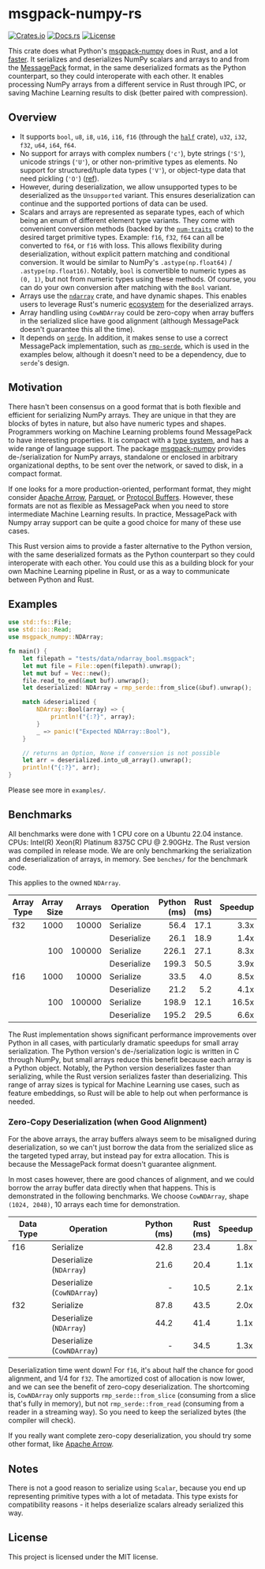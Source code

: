 # msgpack-numpy-rs

[![Crates.io](https://img.shields.io/crates/v/msgpack-numpy)](https://crates.io/crates/msgpack-numpy)
[![Docs.rs](https://docs.rs/msgpack-numpy/badge.svg)](https://docs.rs/msgpack-numpy)
[![License](https://img.shields.io/crates/l/msgpack-numpy)](#license)

This crate does what Python's [msgpack-numpy](https://github.com/lebedov/msgpack-numpy/) does in Rust, and a lot [faster](#benchmarks). It serializes and deserializes NumPy scalars and arrays to and from the [MessagePack](https://msgpack.org/) format, in the same deserialized formats as the Python counterpart, so they could interoperate with each other. It enables processing NumPy arrays from a different service in Rust through IPC, or saving Machine Learning results to disk (better paired with compression).

## Overview

* It supports `bool`, `u8`, `i8`, `u16`, `i16`, `f16` (through the [`half`](https://crates.io/crates/half) crate), `u32`, `i32`, `f32`, `u64`, `i64`, `f64`.
* No support for arrays with complex numbers (`'c'`), byte strings (`'S'`), unicode strings (`'U'`), or other non-primitive types as elements. No support for structured/tuple data types (`'V'`), or object-type data that need pickling (`'O'`) ([ref](https://github.com/lebedov/msgpack-numpy/blob/0.4.8/msgpack_numpy.py)).
* However, during deserialization, we allow unsupported types to be deserialized as the `Unsupported` variant. This ensures deserialization can continue and the supported portions of data can be used.
* Scalars and arrays are represented as separate types, each of which being an enum of different element type variants. They come with convenient conversion methods (backed by the [`num-traits`](https://crates.io/crates/num-traits) crate) to the desired target primitive types. Example: `f16`, `f32`, `f64` can all be converted to `f64`, or `f16` with loss. This allows flexibility during deserialization, without explicit pattern matching and conditional conversion. It would be similar to NumPy's `.astype(np.float64)` / `.astype(np.float16)`. Notably, `bool` is convertible to numeric types as `(0, 1)`, but not from numeric types using these methods. Of course, you can do your own conversion after matching with the `Bool` variant.
* Arrays use the [`ndarray`](https://crates.io/crates/ndarray) crate, and have dynamic shapes. This enables users to leverage Rust's numeric [ecosystem](https://docs.rs/ndarray/latest/ndarray/index.html#the-ndarray-ecosystem) for the deserialized arrays.
* Array handling using `CowNDArray` could be zero-copy when array buffers in the serialized slice have good alignment (although MessagePack doesn't guarantee this all the time).
* It depends on [`serde`](https://crates.io/crates/serde). In addition, it makes sense to use a correct MessagePack implementation, such as [`rmp-serde`](https://crates.io/crates/rmp-serde), which is used in the examples below, although it doesn't need to be a dependency, due to `serde`'s design.

## Motivation

There hasn't been consensus on a good format that is both flexible and efficient for serializing NumPy arrays. They are unique in that they are blocks of bytes in nature, but also have numeric types and shapes. Programmers working on Machine Learning problems found MessagePack to have interesting properties. It is compact with a [type system](https://github.com/msgpack/msgpack/blob/master/spec.md), and has a wide range of language support. The package [msgpack-numpy](https://github.com/lebedov/msgpack-numpy/) provides de-/serialization for NumPy arrays, standalone or enclosed in arbitrary organizational depths, to be sent over the network, or saved to disk, in a compact format.

If one looks for a more production-oriented, performant format, they might consider [Apache Arrow](https://arrow.apache.org/), [Parquet](https://parquet.apache.org/), or [Protocol Buffers](https://protobuf.dev/). However, these formats are not as flexible as MessagePack when you need to store intermediate Machine Learning results. In practice, MessagePack with Numpy array support can be quite a good choice for many of these use cases.

This Rust version aims to provide a faster alternative to the Python version, with the same deserialized formats as the Python counterpart so they could interoperate with each other. You could use this as a building block for your own Machine Learning pipeline in Rust, or as a way to communicate between Python and Rust.

## Examples

```rust
use std::fs::File;
use std::io::Read;
use msgpack_numpy::NDArray;

fn main() {
    let filepath = "tests/data/ndarray_bool.msgpack";
    let mut file = File::open(filepath).unwrap();
    let mut buf = Vec::new();
    file.read_to_end(&mut buf).unwrap();
    let deserialized: NDArray = rmp_serde::from_slice(&buf).unwrap();

    match &deserialized {
        NDArray::Bool(array) => {
            println!("{:?}", array);
        }
        _ => panic!("Expected NDArray::Bool"),
    }

    // returns an Option, None if conversion is not possible
    let arr = deserialized.into_u8_array().unwrap();
    println!("{:?}", arr);
}
```

Please see more in `examples/`.

## Benchmarks

All benchmarks were done with 1 CPU core on a Ubuntu 22.04 instance. CPUs: Intel(R) Xeon(R) Platinum 8375C CPU @ 2.90GHz. The Rust version was compiled in release mode. We are only benchmarking the serialization and deserialization of arrays, in memory. See `benches/` for the benchmark code.

This applies to the owned `NDArray`.

| Array Type | Array Size | Arrays | Operation    | Python (ms) | Rust (ms) | Speedup |
|------------|-----------:|-------:|--------------|------------:|----------:|--------:|
|  f32       | 1000       | 10000  | Serialize    |       56.4  |     17.1  |    3.3x |
|            |            |        | Deserialize  |       26.1  |     18.9  |    1.4x |
|            | 100        | 100000 | Serialize    |      226.1  |     27.1  |    8.3x |
|            |            |        | Deserialize  |      199.3  |     50.5  |    3.9x |
|  f16       | 1000       | 10000  | Serialize    |       33.5  |      4.0  |    8.5x |
|            |            |        | Deserialize  |       21.2  |      5.2  |    4.1x |
|            | 100        | 100000 | Serialize    |      198.9  |     12.1  |   16.5x |
|            |            |        | Deserialize  |      195.2  |     29.5  |    6.6x |

The Rust implementation shows significant performance improvements over Python in all cases, with particularly dramatic speedups for small array serialization. The Python version's de-/serialization logic is written in C through NumPy, but small arrays reduce this benefit because each array is a Python object. Notably, the Python version deserializes faster than serializing, while the Rust version serializes faster than deserializing. This range of array sizes is typical for Machine Learning use cases, such as feature embeddings, so Rust will be able to help out when performance is needed.

### Zero-Copy Deserialization (when Good Alignment)

For the above arrays, the array buffers always seem to be misaligned during deserialization, so we can't just borrow the data from the serialized slice as the targeted typed array, but instead pay for extra allocation. This is because the MessagePack format doesn't guarantee alignment.

In most cases however, there are good chances of alignment, and we could borrow the array buffer data directly when that happens. This is demonstrated in the following benchmarks. We choose `CowNDArray`, shape `(1024, 2048)`, 10 arrays each time for demonstration.

| Data Type | Operation                 | Python (ms) | Rust (ms) | Speedup |
|-----------|---------------------------|------------:|----------:|--------:|
| f16       | Serialize                 |       42.8  |     23.4  |    1.8x |
|           | Deserialize (`NDArray`)   |       21.6  |     20.4  |    1.1x |
|           | Deserialize (`CowNDArray`)|       -     |     10.5  |    2.1x |
| f32       | Serialize                 |       87.8  |     43.5  |    2.0x |
|           | Deserialize (`NDArray`)   |       44.2  |     41.4  |    1.1x |
|           | Deserialize (`CowNDArray`)|       -     |     34.5  |    1.3x |

Deserialization time went down! For `f16`, it's about half the chance for good alignment, and 1/4 for `f32`. The amortized cost of allocation is now lower, and we can see the benefit of zero-copy deserialization. The shortcoming is, `CowNDArray` only supports `rmp_serde::from_slice` (consuming from a slice that's fully in memory), but not `rmp_serde::from_read` (consuming from a reader in a streaming way). So you need to keep the serialized bytes (the compiler will check).

If you really want complete zero-copy deserialization, you should try some other format, like [Apache Arrow](https://arrow.apache.org/).

## Notes

There is not a good reason to serialize using `Scalar`, because you end up representing primitive types with a lot of metadata. This type exists for compatibility reasons - it helps deserialize scalars already serialized this way.

## License
This project is licensed under the MIT license.
